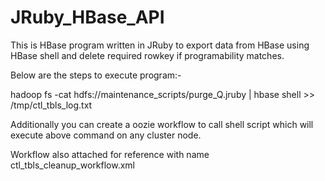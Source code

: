 # JRuby_HBase_API
This is HBase program written in JRuby to export data from HBase using HBase shell and delete required rowkey if programability matches.

Below are the steps to execute program:-

hadoop fs -cat hdfs://maintenance_scripts/purge_Q.jruby | hbase shell >> /tmp/ctl_tbls_log.txt

Additionally you can create a oozie workflow to call shell script which will execute above command on any cluster node.

Workflow also attached for reference with name ctl_tbls_cleanup_workflow.xml
